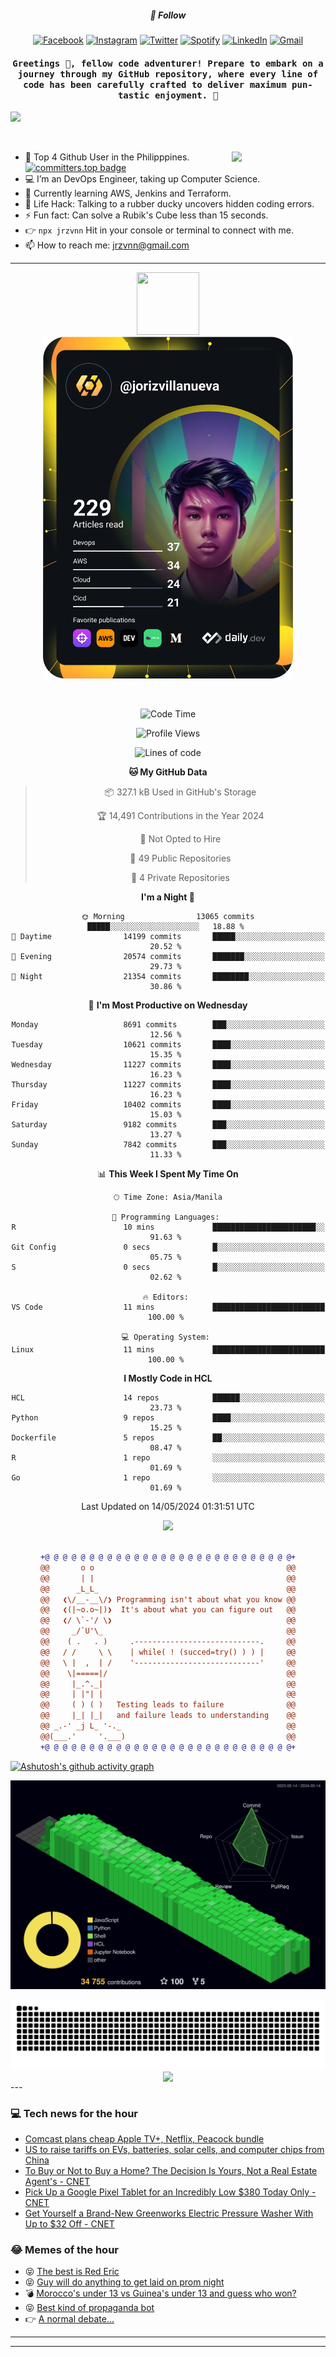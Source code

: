 <h5 align="center">💬 Follow</h5>
<div align="center">

[![Facebook](https://img.shields.io/badge/Facebook-%231877F2.svg?style=for-the-badge&logo=Facebook&logoColor=white)](https://www.facebook.com/Horisyo/)
[![Instagram](https://img.shields.io/badge/Instagram-%23E4405F.svg?style=for-the-badge&logo=Instagram&logoColor=white)](https://www.instagram.com/jrzvnn_/)
[![Twitter](https://img.shields.io/badge/Twitter-%231DA1F2.svg?style=for-the-badge&logo=Twitter&logoColor=white)](https://twitter.com/jrz_studies)
[![Spotify](https://img.shields.io/badge/Spotify-%231ED760.svg?style=for-the-badge&logo=Spotify&logoColor=white)](https://open.spotify.com/user/217td4qrc6mzqjodfalmzjpdi?si=b93099b9078c4ccb)
[![LinkedIn](https://img.shields.io/badge/LinkedIn-%230077B5.svg?style=for-the-badge&logo=LinkedIn&logoColor=white)](https://www.linkedin.com/in/jrz-vnn/)
[![Gmail](https://img.shields.io/badge/Gmail-D14836?style=for-the-badge&logo=gmail&logoColor=white)](mailto:jrzvnn@gmail.com)

</div>
<h4 align="center"><samp>Greetings 👋, fellow code adventurer! Prepare to embark on a journey through my GitHub repository, where every line of code has been carefully crafted to deliver maximum pun-tastic enjoyment. 🚀 </samp></h4>

<!--horizontal divider(gradiant)-->
<img src="https://user-images.githubusercontent.com/73097560/115834477-dbab4500-a447-11eb-908a-139a6edaec5c.gif">

&nbsp; 

<img align='right' src='https://github.com/Rishit-dagli/Rishit-dagli/blob/master/images/octocat-anime.gif' width='150"'>

- 🚀 Top 4 Github User in the Philipppines. [![committers.top badge](https://user-badge.committers.top/philippines/jrzvnn.svg)](https://user-badge.committers.top/philippines/USERNAME)
- 💻 I’m an DevOps Engineer, taking up Computer Science.
- 🤖 Currently learning AWS, Jenkins and Terraform.
- 🎯 Life Hack: Talking to a rubber ducky uncovers hidden coding errors.
- ⚡ Fun fact: Can solve a Rubik's Cube less than 15 seconds.
- 👉 `npx jrzvnn` Hit in your console or terminal to connect with me.
- 📫 How to reach me: jrzvnn@gmail.com

---

<!--🖼️OCTOCAT-->
<p align="center">

<img src="https://media.giphy.com/media/IP7sarl7C5lSFCw9rG/giphy.gif"  width="100px" height="100px">
<br />
<a href="https://app.daily.dev/jorizvillanueva"><img src="https://github.com/jrzvnn/jrzvnn/blob/main/devcard.svg" width="400" alt="Joriz Dev Card"/></a>
</p>

<br />
<div align="center">

<!--START_SECTION:waka-->
![Code Time](http://img.shields.io/badge/Code%20Time-257%20hrs%201%20min-blue)

![Profile Views](http://img.shields.io/badge/Profile%20Views-100-blue)

![Lines of code](https://img.shields.io/badge/From%20Hello%20World%20I%27ve%20Written-1.6%20million%20lines%20of%20code-blue)

**🐱 My GitHub Data** 

> 📦 327.1 kB Used in GitHub's Storage 
 > 
> 🏆 14,491 Contributions in the Year 2024
 > 
> 🚫 Not Opted to Hire
 > 
> 📜 49 Public Repositories 
 > 
> 🔑 4 Private Repositories 
 > 
**I'm a Night 🦉** 

```text
🌞 Morning                13065 commits       █████░░░░░░░░░░░░░░░░░░░░   18.88 % 
🌆 Daytime                14199 commits       █████░░░░░░░░░░░░░░░░░░░░   20.52 % 
🌃 Evening                20574 commits       ███████░░░░░░░░░░░░░░░░░░   29.73 % 
🌙 Night                  21354 commits       ████████░░░░░░░░░░░░░░░░░   30.86 % 
```
📅 **I'm Most Productive on Wednesday** 

```text
Monday                   8691 commits        ███░░░░░░░░░░░░░░░░░░░░░░   12.56 % 
Tuesday                  10621 commits       ████░░░░░░░░░░░░░░░░░░░░░   15.35 % 
Wednesday                11227 commits       ████░░░░░░░░░░░░░░░░░░░░░   16.23 % 
Thursday                 11227 commits       ████░░░░░░░░░░░░░░░░░░░░░   16.23 % 
Friday                   10402 commits       ████░░░░░░░░░░░░░░░░░░░░░   15.03 % 
Saturday                 9182 commits        ███░░░░░░░░░░░░░░░░░░░░░░   13.27 % 
Sunday                   7842 commits        ███░░░░░░░░░░░░░░░░░░░░░░   11.33 % 
```


📊 **This Week I Spent My Time On** 

```text
🕑︎ Time Zone: Asia/Manila

💬 Programming Languages: 
R                        10 mins             ███████████████████████░░   91.63 % 
Git Config               0 secs              █░░░░░░░░░░░░░░░░░░░░░░░░   05.75 % 
S                        0 secs              █░░░░░░░░░░░░░░░░░░░░░░░░   02.62 % 

🔥 Editors: 
VS Code                  11 mins             █████████████████████████   100.00 % 

💻 Operating System: 
Linux                    11 mins             █████████████████████████   100.00 % 
```

**I Mostly Code in HCL** 

```text
HCL                      14 repos            ██████░░░░░░░░░░░░░░░░░░░   23.73 % 
Python                   9 repos             ████░░░░░░░░░░░░░░░░░░░░░   15.25 % 
Dockerfile               5 repos             ██░░░░░░░░░░░░░░░░░░░░░░░   08.47 % 
R                        1 repo              ░░░░░░░░░░░░░░░░░░░░░░░░░   01.69 % 
Go                       1 repo              ░░░░░░░░░░░░░░░░░░░░░░░░░   01.69 % 
```




 Last Updated on 14/05/2024 01:31:51 UTC
<!--END_SECTION:waka-->

<img src="https://wakatime.com/share/@jrzvnn/70a4618c-7cd9-4016-b7b9-eabe75c837ee.svg">

<br />
<br />

```diff
+@ @ @ @ @ @ @ @ @ @ @ @ @ @ @ @ @ @ @ @ @ @ @ @ @ @ @ @+
@@       o o                                           @@
@@       | |                                           @@
@@      _L_L_                                          @@
@@   ❮\/__-__\/❯ Programming isn't about what you know @@
@@   ❮(|~o.o~|)❯  It's about what you can figure out   @@
@@   ❮/ \`-'/ \❯                                       @@
@@     _/`U'\_                                         @@
@@    ( .   . )     .----------------------------.     @@
@@   / /     \ \    | while( ! (succed=try() ) ) |     @@
@@   \ |  ,  | /    '----------------------------'     @@
@@    \|=====|/                                        @@
@@     |_.^._|                                         @@
@@     | |"| |                                         @@
@@     ( ) ( )   Testing leads to failure              @@
@@     |_| |_|   and failure leads to understanding    @@
@@ _.-' _j L_ '-._                                     @@
@@(___.'     '.___)                                    @@
+@ @ @ @ @ @ @ @ @ @ @ @ @ @ @ @ @ @ @ @ @ @ @ @ @ @ @ @+

```

</div>


[![Ashutosh's github activity graph](https://github-readme-activity-graph.vercel.app/graph?username=jrzvnn&theme=github-compact)](https://github.com/ashutosh00710/github-readme-activity-graph)


![svg](profile-3d-contrib/profile-night-green.svg)

<div align="center">
<img src="https://github.com/jrzvnn/jrzvnn/blob/output/github-snake-dark.svg">
</div>

<div align=center>
<img align=center src=https://metrics.lecoq.io/jrzvnn?template=classic&isocalendar=1&languages=1&achievements=1&base=header%2C%20activity%2C%20community%2C%20repositories%2C%20metadata&base.indepth=false&base.hireable=false&base.skip=false&isocalendar=false&isocalendar.duration=full-year&languages=false&languages.limit=8&languages.threshold=0%25&languages.other=false&languages.colors=github&languages.sections=most-used&languages.indepth=false&languages.analysis.timeout=15&languages.analysis.timeout.repositories=7.5&languages.categories=markup%2C%20programming&languages.recent.categories=markup%2C%20programming&languages.recent.load=300&languages.recent.days=14&achievements=false&achievements.threshold=C&achievements.secrets=true&achievements.display=detailed&achievements.limit=0&config.timezone=Asia%2FManila)
</div>
<div align="left">
---

### 💻 Tech news for the hour

<!-- TECH:START -->
 - [Comcast plans cheap Apple TV+, Netflix, Peacock bundle](https://appleinsider.com/articles/24/05/14/comcast-plans-cheap-apple-tv-netflix-peacock-bundle?utm_medium=rss)
 - [US to raise tariffs on EVs, batteries, solar cells, and computer chips from China](https://www.theverge.com/2024/5/14/24156249/us-biden-china-tariffs-ev-solar-battery-semiconductor-critical-minerals)
 - [To Buy or Not to Buy a Home? The Decision Is Yours, Not a Real Estate Agent&#39;s     - CNET](https://www.cnet.com/personal-finance/stop-asking-me-if-you-should-wait-to-buy-a-house-im-just-a-real-estate-agent/#ftag=CAD590a51e)
 - [Pick Up a Google Pixel Tablet for an Incredibly Low $380 Today Only     - CNET](https://www.cnet.com/deals/pick-up-a-google-pixel-tablet-for-an-incredibly-low-380-today-only/#ftag=CAD590a51e)
 - [Get Yourself a Brand-New Greenworks Electric Pressure Washer With Up to $32 Off     - CNET](https://www.cnet.com/deals/get-yourself-a-brand-new-greenworks-electric-pressure-washer-with-up-to-32-off/#ftag=CAD590a51e)<!-- TECH:END -->

### 😂 Memes of the hour

<!-- MEMES:START -->
 - 😝 [The best is Red Eric](http://9gag.com/gag/aYQpxMV)
 - 😝 [Guy will do anything to get laid on prom night](http://9gag.com/gag/an7XMGo)
 - 💣 [Morocco&#39;s under 13 vs Guinea&#39;s under 13 and guess who won?](http://9gag.com/gag/aE0GRpK)
 - 😝 [Best kind of propaganda bot](http://9gag.com/gag/arye5oV)
 - 👉 [A normal debate...](http://9gag.com/gag/aQzp9Mq)<!-- MEMES:END -->

---

---
